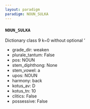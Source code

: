 ```yaml
---
layout: paradigm
paradigm: NOUN_SULKA
---
```

### ` NOUN_SULKA `

Dictionary class 9 k~0 without optional ’
* grade_dir: weaken
* plurale_tantum: False
* pos: NOUN
* stem_diphthong: None
* stem_vowel: a
* upos: NOUN
* harmony: back
* kotus_av: D
* kotus_tn: 10
* clitics: False
* possessive: False
